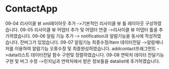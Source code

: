 # ContactApp
<Jae Hoon>
09-04 리사이클 뷰 xml레이아웃 추가
->기본적인 리사이클 뷰 틀 레이아웃 구성하였습니다.
09-05 리사이클 뷰 어댑터 추가 및 어댑터 연결
->리사이클 뷰 어댑터 틀을 추가하였습니다.
09-06 알림 기능 추가
-> notification과 알람기능을 동시에 작성하였습니다.
잔버그가 있었습니다.
09-07 알림기능 최종수정/Item 데이터전달 
->알람매니저를 이용하여 알람기능 오류수정 및 최종완성하였습니다.
addcontact프래그먼트 ->data리스트 데이터전달 함수 구현및 정렬하였습니다.
09-08 연락처 데이터 전달기능 구현 및 버그 수정
->민지님과 연락처에서 받은 정보들을 datalist에 추가하였습니다.
